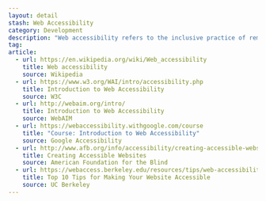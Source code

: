 ```yaml
---
layout: detail
stash: Web Accessibility
category: Development
description: "Web accessibility refers to the inclusive practice of removing barriers that prevent interaction with, or access to websites, by people with disabilities. When sites are correctly designed, developed and edited, all users have equal access to information and functionality."
tag:
article:
  - url: https://en.wikipedia.org/wiki/Web_accessibility
    title: Web accessibility
    source: Wikipedia
  - url: https://www.w3.org/WAI/intro/accessibility.php
    title: Introduction to Web Accessibility
    source: W3C
  - url: http://webaim.org/intro/
    title: Introduction to Web Accessibility
    source: WebAIM
  - url: https://webaccessibility.withgoogle.com/course
    title: "Course: Introduction to Web Accessibility"
    source: Google Accessibility
  - url: http://www.afb.org/info/accessibility/creating-accessible-websites/23
    title: Creating Accessible Websites
    source: American Foundation for the Blind
  - url: https://webaccess.berkeley.edu/resources/tips/web-accessibility
    title: Top 10 Tips for Making Your Website Accessible
    source: UC Berkeley
---
```

